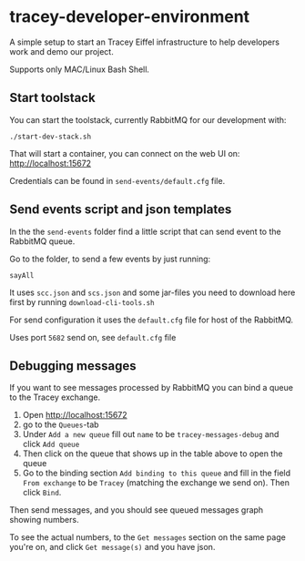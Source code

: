 # tracey-developer-environment
A simple setup to start an Tracey Eiffel infrastructure to help developers work and demo our project.

Supports only MAC/Linux Bash Shell.

## Start toolstack

You can start the toolstack, currently RabbitMQ for our development with:

    ./start-dev-stack.sh

That will start a container, you can connect on the web UI on: [http://localhost:15672](http://localhost:15672)

Credentials can be found in `send-events/default.cfg` file.


## Send events script and json templates

In the the `send-events` folder find a little script that can send event to the RabbitMQ queue.

Go to the folder, to send a few events by just running:

    sayAll

It uses `scc.json` and `scs.json` and some jar-files you need to download here first by running `download-cli-tools.sh`

For send configuration it uses the `default.cfg` file for host of the RabbitMQ.

Uses port `5682` send on, see `default.cfg` file


## Debugging messages

If you want to see messages processed by RabbitMQ you can bind a queue to the Tracey exchange.

1. Open [http://localhost:15672](http://localhost:15672)
1. go to the `Queues`-tab
1. Under `Add a new queue` fill out `name` to be `tracey-messages-debug` and click `Add queue`
1. Then click on the queue that shows up in the table above to open the queue
1. Go to the binding section `Add binding to this queue` and fill in the field `From exchange` to be `Tracey` (matching the exchange we send on). Then click `Bind`.


Then send messages, and you should see queued messages graph showing numbers.

To see the actual numbers, to the `Get messages` section on the same page you're on, and click `Get message(s)` and you have json.

